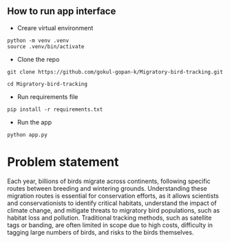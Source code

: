 ## How to run app interface
* Creare virtual environment

```python -m venv .venv ```  
```source .venv/bin/activate ```

* Clone the repo
  
```git clone https://github.com/gokul-gopan-k/Migratory-bird-tracking.git```

```cd Migratory-bird-tracking```

* Run requirements file

```pip install -r requirements.txt```

* Run the app
  
```python app.py```

# Problem statement

Each year, billions of birds migrate across continents, following specific routes between breeding and wintering grounds. Understanding these migration routes is essential for conservation efforts, as it allows scientists and conservationists to identify critical habitats, understand the impact of climate change, and mitigate threats to migratory bird populations, such as habitat loss and pollution. Traditional tracking methods, such as satellite tags or banding, are often limited in scope due to high costs, difficulty in tagging large numbers of birds, and risks to the birds themselves.
